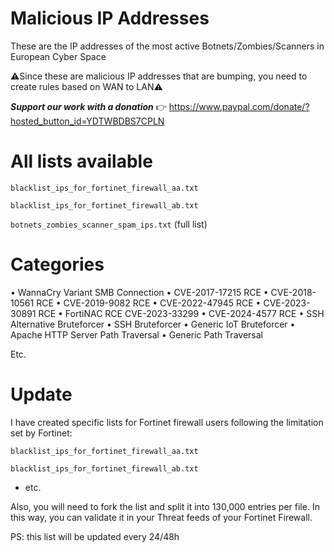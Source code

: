 # Malicious IP Addresses
These are the IP addresses of the most active Botnets/Zombies/Scanners in European Cyber Space

⚠Since these are malicious IP addresses that are bumping, you need to create rules based on WAN to LAN⚠

***Support our work with a donation*** 👉 https://www.paypal.com/donate/?hosted_button_id=YDTWBDBS7CPLN

# All lists available

```blacklist_ips_for_fortinet_firewall_aa.txt```

```blacklist_ips_for_fortinet_firewall_ab.txt```

```botnets_zombies_scanner_spam_ips.txt``` (full list)

# Categories

• WannaCry Variant SMB Connection
• CVE-2017-17215 RCE
• CVE-2018-10561 RCE
• CVE-2019-9082 RCE
• CVE-2022-47945 RCE
• CVE-2023-30891 RCE
• FortiNAC RCE CVE-2023-33299
• CVE-2024-4577 RCE
• SSH Alternative Bruteforcer
• SSH Bruteforcer
• Generic IoT Bruteforcer
• Apache HTTP Server Path Traversal
• Generic Path Traversal

Etc.

# Update

I have created specific lists for Fortinet firewall users following the limitation set by Fortinet:

```blacklist_ips_for_fortinet_firewall_aa.txt```

```blacklist_ips_for_fortinet_firewall_ab.txt```

- etc.

Also, you will need to fork the list and split it into 130,000 entries per file. 
In this way, you can validate it in your Threat feeds of your Fortinet Firewall.

PS: this list will be updated every 24/48h


